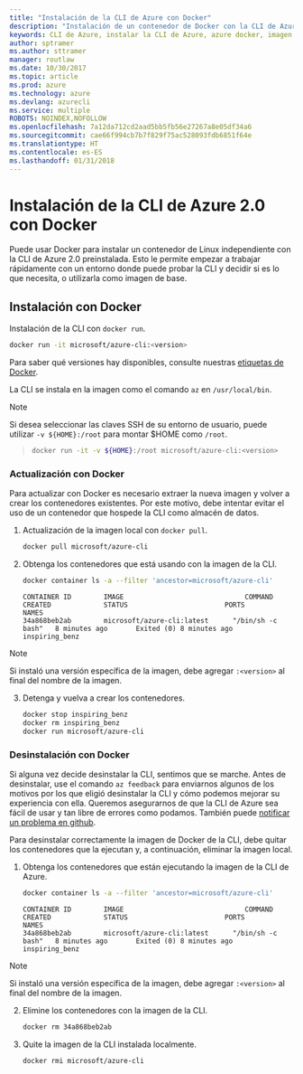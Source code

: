 ```yaml
---
title: "Instalación de la CLI de Azure con Docker"
description: "Instalación de un contenedor de Docker con la CLI de Azure 2.0"
keywords: CLI de Azure, instalar la CLI de Azure, azure docker, imagen de azure docker,
author: sptramer
ms.author: sttramer
manager: routlaw
ms.date: 10/30/2017
ms.topic: article
ms.prod: azure
ms.technology: azure
ms.devlang: azurecli
ms.service: multiple
ROBOTS: NOINDEX,NOFOLLOW
ms.openlocfilehash: 7a12da712cd2aad5bb5fb56e27267a8e05df34a6
ms.sourcegitcommit: cae66f994cb7b7f829f75ac528093fdb6851f64e
ms.translationtype: HT
ms.contentlocale: es-ES
ms.lasthandoff: 01/31/2018
---
```

# <a name="install-azure-cli-20-with-docker"></a>Instalación de la CLI de Azure 2.0 con Docker

Puede usar Docker para instalar un contenedor de Linux independiente con la CLI de Azure 2.0 preinstalada. Esto le permite empezar a trabajar rápidamente con un entorno donde puede probar la CLI y decidir si es lo que necesita, o utilizarla como imagen de base.

## <a name="install-with-docker"></a>Instalación con Docker

Instalación de la CLI con `docker run`.

   ```bash
   docker run -it microsoft/azure-cli:<version>
   ```

Para saber qué versiones hay disponibles, consulte nuestras [etiquetas de Docker](https://hub.docker.com/r/microsoft/azure-cli/tags/).

La CLI se instala en la imagen como el comando `az` en `/usr/local/bin`.

> [!NOTE]
> Si desea seleccionar las claves SSH de su entorno de usuario, puede utilizar `-v ${HOME}:/root` para montar $HOME como `/root`.

> ```bash
> docker run -it -v ${HOME}:/root microsoft/azure-cli:<version>
> ```

### <a name="update-with-docker"></a>Actualización con Docker

Para actualizar con Docker es necesario extraer la nueva imagen y volver a crear los contenedores existentes. Por este motivo, debe intentar evitar el uso de un contenedor que hospede la CLI como almacén de datos.

1. Actualización de la imagen local con `docker pull`.

   ```bash
   docker pull microsoft/azure-cli
   ```

2. Obtenga los contenedores que está usando con la imagen de la CLI.

   ```bash
   docker container ls -a --filter 'ancestor=microsoft/azure-cli'
   ```

   ```output
   CONTAINER ID        IMAGE                              COMMAND             CREATED             STATUS                        PORTS               NAMES
   34a868beb2ab        microsoft/azure-cli:latest      "/bin/sh -c bash"   8 minutes ago       Exited (0) 8 minutes ago                       inspiring_benz
   ```

  > [!NOTE]
  > Si instaló una versión específica de la imagen, debe agregar `:<version>` al final del nombre de la imagen.

3. Detenga y vuelva a crear los contenedores.

   ```bash
   docker stop inspiring_benz
   docker rm inspiring_benz
   docker run microsoft/azure-cli
   ```

### <a name="uninstall-with-docker"></a>Desinstalación con Docker

Si alguna vez decide desinstalar la CLI, sentimos que se marche. Antes de desinstalar, use el comando `az feedback` para enviarnos algunos de los motivos por los que eligió desinstalar la CLI y cómo podemos mejorar su experiencia con ella. Queremos asegurarnos de que la CLI de Azure sea fácil de usar y tan libre de errores como podamos. También puede [notificar un problema en github](https://github.com/Azure/azure-cli/issues).

Para desinstalar correctamente la imagen de Docker de la CLI, debe quitar los contenedores que la ejecutan y, a continuación, eliminar la imagen local.

1. Obtenga los contenedores que están ejecutando la imagen de la CLI de Azure.

   ```bash
   docker container ls -a --filter 'ancestor=microsoft/azure-cli'
   ```

   ```output
   CONTAINER ID        IMAGE                              COMMAND             CREATED             STATUS                        PORTS               NAMES
   34a868beb2ab        microsoft/azure-cli:latest      "/bin/sh -c bash"   8 minutes ago       Exited (0) 8 minutes ago                       inspiring_benz
   ```
  > [!NOTE]
  > Si instaló una versión específica de la imagen, debe agregar `:<version>` al final del nombre de la imagen.

2. Elimine los contenedores con la imagen de la CLI.

   ```bash
   docker rm 34a868beb2ab
   ```

3. Quite la imagen de la CLI instalada localmente.

   ```bash
   docker rmi microsoft/azure-cli
   ```

